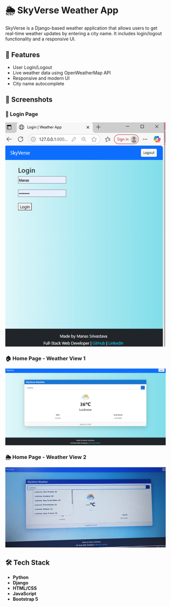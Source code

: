 # 🌦️ SkyVerse Weather App

SkyVerse is a Django-based weather application that allows users to get real-time weather updates by entering a city name. It includes login/logout functionality and a responsive UI.

## 🚀 Features

- User Login/Logout
- Live weather data using OpenWeatherMap API
- Responsive and modern UI
- City name autocomplete

## 🔎 Screenshots

### 🔐 Login Page
![Login Screenshot](https://github.com/manas-onGit/skyverse-weather-app/raw/main/screenshots/login1.png)

### 🏠 Home Page - Weather View 1
![Home Screenshot 1](https://github.com/manas-onGit/skyverse-weather-app/raw/main/screenshots/home11.png)

### 🌦️ Home Page - Weather View 2
![Home Screenshot 2](https://github.com/manas-onGit/skyverse-weather-app/raw/main/screenshots/home22.png)


## 🛠️ Tech Stack

- **Python**
- **Django**
- **HTML/CSS**
- **JavaScript**
- **Bootstrap 5**
